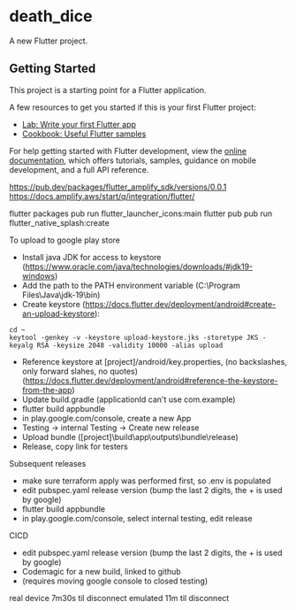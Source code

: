 # death_dice

A new Flutter project.

## Getting Started

This project is a starting point for a Flutter application.

A few resources to get you started if this is your first Flutter project:

- [Lab: Write your first Flutter app](https://docs.flutter.dev/get-started/codelab)
- [Cookbook: Useful Flutter samples](https://docs.flutter.dev/cookbook)

For help getting started with Flutter development, view the
[online documentation](https://docs.flutter.dev/), which offers tutorials,
samples, guidance on mobile development, and a full API reference.


https://pub.dev/packages/flutter_amplify_sdk/versions/0.0.1
https://docs.amplify.aws/start/q/integration/flutter/

flutter packages pub run flutter_launcher_icons:main
flutter pub pub run flutter_native_splash:create


To upload to google play store
- Install java JDK for access to keystore (https://www.oracle.com/java/technologies/downloads/#jdk19-windows)
- Add the path to the PATH environment variable (C:\Program Files\Java\jdk-19\bin)
- Create keystore (https://docs.flutter.dev/deployment/android#create-an-upload-keystore):
```
cd ~
keytool -genkey -v -keystore upload-keystore.jks -storetype JKS -keyalg RSA -keysize 2048 -validity 10000 -alias upload
```
- Reference keystore at [project]/android/key.properties, (no backslashes, only forward slahes, no quotes) (https://docs.flutter.dev/deployment/android#reference-the-keystore-from-the-app)
- Update build.gradle (applicationId can't use com.example)
- flutter build appbundle
- in play.google.com/console, create a new App
- Testing -> internal Testing -> Create new release
- Upload bundle ([project]\build\app\outputs\bundle\release)
- Release, copy link for testers

Subsequent releases
- make sure terraform apply was performed first, so .env is populated
- edit pubspec.yaml release version (bump the last 2 digits, the + is used by google)
- flutter build appbundle
- in play.google.com/console, select internal testing, edit release





CICD
- edit pubspec.yaml release version (bump the last 2 digits, the + is used by google)
- Codemagic for a new build, linked to github
- (requires moving google console to closed testing)



real device 7m30s til disconnect
emulated 11m til disconnect
